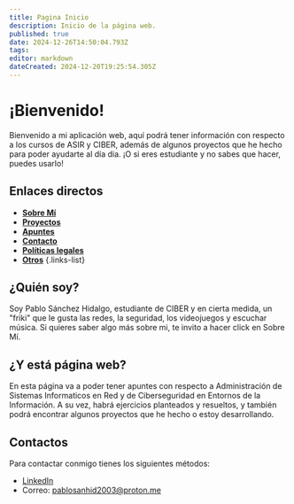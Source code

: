 ```yaml
---
title: Pagina Inicio
description: Inicio de la página web.
published: true
date: 2024-12-26T14:50:04.793Z
tags: 
editor: markdown
dateCreated: 2024-12-20T19:25:54.305Z
---
```


# ¡Bienvenido!
Bienvenido a mi aplicación web, aquí podrá tener información con respecto a los cursos de ASIR y CIBER, además de algunos proyectos que he hecho para poder ayudarte al día dia. ¡O si eres estudiante y no sabes que hacer, puedes usarlo!
## Enlaces directos
- [**Sobre Mí**](/mio)
- [**Proyectos**](/proyectos)
- [**Apuntes**](/apuntes)
- [**Contacto**](/contacto)
- [**Políticas legales**](/politicas)
- [**Otros**](/otros)
  {.links-list}
## ¿Quién soy?
Soy Pablo Sánchez Hidalgo, estudiante de CIBER y en cierta medida, un "friki" que le gusta las redes, la seguridad, los videojuegos y escuchar música. Si quieres saber algo más sobre mi, te invito a hacer click en Sobre Mí.

## ¿Y está página web?
En esta página va a poder tener apuntes con respecto a Administración de Sistemas Informaticos en Red y de Ciberseguridad en Entornos de la Información. A su vez, habrá ejercicios planteados y resueltos, y también podrá encontrar algunos proyectos que he hecho o estoy desarrollando.
## Contactos
Para contactar conmigo tienes los siguientes métodos:
- [LinkedIn](https://www.linkedin.com/in/pablosanchezhidalgo/)
- Correo: pablosanhid2003@proton.me
